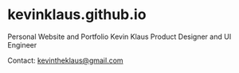 # kevinklaus.github.io

Personal Website and Portfolio
Kevin Klaus
Product Designer and UI Engineer

Contact: kevintheklaus@gmail.com
